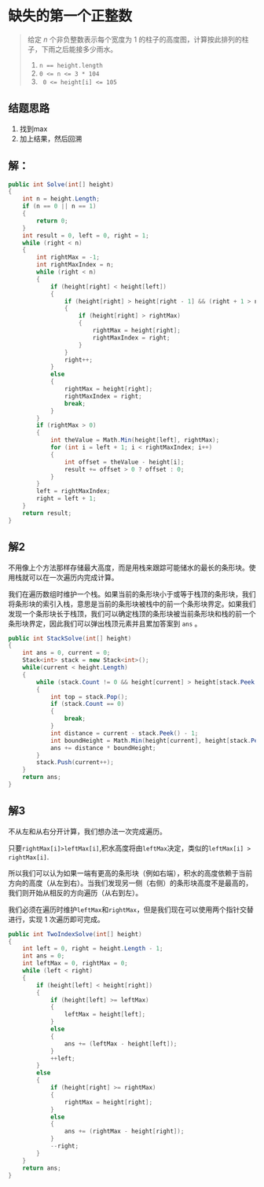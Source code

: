 # 缺失的第一个正整数

> 给定 *n* 个非负整数表示每个宽度为 1 的柱子的高度图，计算按此排列的柱子，下雨之后能接多少雨水。
>
> 1. `n == height.length`
>2. `0 <= n <= 3 * 104`
> 3. ` 0 <= height[i] <= 105`

## 结题思路

1. 找到max
2. 加上结果，然后回溯

## 解：

```c#
public int Solve(int[] height)
{
    int n = height.Length;
    if (n == 0 || n == 1)
    {
        return 0;
    }
    int result = 0, left = 0, right = 1;
    while (right < n)
    {
        int rightMax = -1;
        int rightMaxIndex = n;
        while (right < n)
        {
            if (height[right] < height[left])
            {
                if (height[right] > height[right - 1] && (right + 1 > n - 1 || height[right] >= height[right + 1]))
                {
                    if (height[right] > rightMax)
                    {
                        rightMax = height[right];
                        rightMaxIndex = right;
                    }
                }
                right++;
            }
            else
            {
                rightMax = height[right];
                rightMaxIndex = right;
                break;
            }
        }
        if (rightMax > 0)
        {
            int theValue = Math.Min(height[left], rightMax);
            for (int i = left + 1; i < rightMaxIndex; i++)
            {
                int offset = theValue - height[i];
                result += offset > 0 ? offset : 0;
            }
        }
        left = rightMaxIndex;
        right = left + 1;
    }
    return result;
}

```

## 解2

不用像上个方法那样存储最大高度，而是用栈来跟踪可能储水的最长的条形块。使用栈就可以在一次遍历内完成计算。

我们在遍历数组时维护一个栈。如果当前的条形块小于或等于栈顶的条形块，我们将条形块的索引入栈，意思是当前的条形块被栈中的前一个条形块界定。如果我们发现一个条形块长于栈顶，我们可以确定栈顶的条形块被当前条形块和栈的前一个条形块界定，因此我们可以弹出栈顶元素并且累加答案到 `ans` 。

```c#
public int StackSolve(int[] height)
{
    int ans = 0, current = 0;
    Stack<int> stack = new Stack<int>();
    while(current < height.Length)
    {
        while (stack.Count != 0 && height[current] > height[stack.Peek()])
        {
            int top = stack.Pop();
            if (stack.Count == 0)
            {
                break;
            }
            int distance = current - stack.Peek() - 1;
            int boundHeight = Math.Min(height[current], height[stack.Peek()]) - height[top];
            ans += distance * boundHeight;
        }
        stack.Push(current++);
    }
    return ans;
}
```

## 解3

不从左和从右分开计算，我们想办法一次完成遍历。

只要`rightMax[i]>leftMax[i]`,积水高度将由`leftMax`决定，类似的`leftMax[i] > rightMax[i]`.

所以我们可以认为如果一端有更高的条形块（例如右端），积水的高度依赖于当前方向的高度（从左到右）。当我们发现另一侧（右侧）的条形块高度不是最高的，我们则开始从相反的方向遍历（从右到左）。

我们必须在遍历时维护`leftMax`和`rightMax`，但是我们现在可以使用两个指针交替进行，实现 1 次遍历即可完成。

```c#
public int TwoIndexSolve(int[] height)
{
    int left = 0, right = height.Length - 1;
    int ans = 0;
    int leftMax = 0, rightMax = 0;
    while (left < right)
    {
        if (height[left] < height[right])
        {
            if (height[left] >= leftMax)
            {
                leftMax = height[left];
            }
            else
            {
                ans += (leftMax - height[left]);
            }
            ++left;
        }
        else
        {
            if (height[right] >= rightMax)
            {
                rightMax = height[right];
            }
            else
            {
                ans += (rightMax - height[right]);
            }
            --right;
        }
    }
    return ans;
}
```

